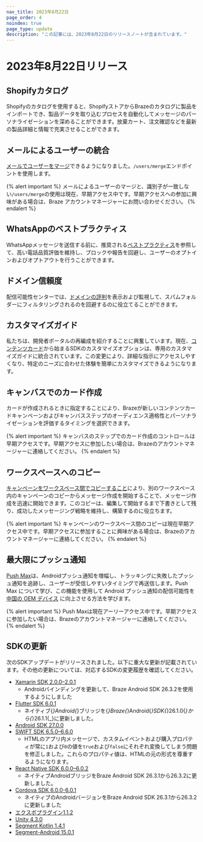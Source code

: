 ```yaml
---
nav_title: 2023年8月22日
page_order: 4
noindex: true
page_type: update
description: "この記事には、2023年8月22日のリリースノートが含まれています。"
---
```


# 2023年8月22日リリース

## Shopifyカタログ 

Shopifyのカタログを使用すると、ShopifyストアからBrazeのカタログに製品をインポートでき、製品データを取り込むプロセスを自動化してメッセージのパーソナライゼーションを深めることができます。放棄カート、注文確認などを最新の製品詳細と情報で充実させることができます。

## メールによるユーザーの統合

[メールでユーザーをマージ]({{site.baseurl}}/api/endpoints/user_data/post_users_merge/#merging-users-by-email)できるようになりました。`/users/merge`エンドポイントを使用します。 

{% alert important %}
メールによるユーザーのマージと、識別子が一致しない`/users/merge`の使用は現在、早期アクセス中です。早期アクセスへの参加に興味がある場合は、Braze アカウントマネージャーにお問い合わせください。
{% endalert %}

## WhatsAppのベストプラクティス

WhatsAppメッセージを送信する前に、推奨される[ベストプラクティス]({{site.baseurl}}/user_guide/message_building_by_channel/whatsapp/whatsapp_best_practices/)を参照して、高い電話品質評価を維持し、ブロックや報告を回避し、ユーザーのオプトインおよびオプトアウトを行うことができます。

## ドメイン信頼度

配信可能性センターでは、[ドメインの評判]({{site.baseurl}}/user_guide/data_and_analytics/analytics/deliverability_center#domain-reputation)を表示および監視して、スパムフォルダーにフィルタリングされるのを回避するのに役立てることができます。

## カスタマイズガイド 

私たちは、開発者ポータルの再編成を紹介することに興奮しています。現在、[コンテンツカード]({{site.baseurl}}/developer_guide/customization_guides/content_cards)から始まるSDKのカスタマイズオプションは、専用のカスタマイズガイドに統合されています。この変更により、詳細な指示にアクセスしやすくなり、特定のニーズに合わせた体験を簡単にカスタマイズできるようになります。

## キャンバスでのカード作成

カードが作成されるときに指定することにより、Brazeが新しいコンテンツカードキャンペーンおよびキャンバスステップのオーディエンス適格性とパーソナライゼーションを評価するタイミングを選択できます。

{% alert important %}
キャンバスのステップでのカード作成のコントロールは早期アクセスです。早期アクセスに参加したい場合は、Brazeのアカウントマネージャーに連絡してください。
{% endalert %}

## ワークスペースへのコピー

[キャンペーンをワークスペース間でコピーすること]({{site.baseurl}}/copying_to_workspaces/)により、別のワークスペース内のキャンペーンのコピーからメッセージ作成を開始することで、メッセージ作成を迅速に開始できます。このコピーは、編集して開始するまで下書きとして残り、成功したメッセージング戦略を維持し、構築するのに役立ちます。

{% alert important %}
キャンペーンのワークスペース間のコピーは現在早期アクセス中です。早期アクセスに参加することに興味がある場合は、Brazeのアカウントマネージャーに連絡してください。
{% endalert %}

## 最大限にプッシュ通知

[Push Max]({{site.baseurl}}/user_guide/message_building_by_channel/push/android/push_max/)は、Androidプッシュ通知を増幅し、トラッキングに失敗したプッシュ通知を追跡し、ユーザーが受信しやすいタイミングで再送信します。Push Max について学び、この機能を使用して Android プッシュ通知の配信可能性を [中国の OEM デバイス]({{site.baseurl}}/user_guide/message_building_by_channel/push/best_practices/chinese_push_deliverability/) に向上させる方法を学びます。

{% alert important %}
Push Maxは現在アーリーアクセス中です。早期アクセスに参加したい場合は、Brazeのアカウントマネージャーに連絡してください。
{% endalert %}

## SDKの更新

次のSDKアップデートがリリースされました。以下に重大な更新が記載されています。その他の更新については、対応するSDKの変更履歴を確認してください。

- [Xamarin SDK 2.0.0–2.0.1](https://github.com/braze-inc/braze-xamarin-sdk/blob/master/CHANGELOG.md)
    - Androidバインディングを更新して、Braze Android SDK 26.3.2を使用するようにしました
- [Flutter SDK 6.0.1](https://pub.dev/packages/braze_plugin/changelog)
    - ネイティブ{_}Android{_}ブリッジを{_}Braze{_}Android{_}SDK{_}26.1.0{_}から{_}26.1.1{_}に更新しました。
- [Android SDK 27.0.0](https://github.com/braze-inc/braze-android-sdk/blob/master/CHANGELOG.md)
- [SWIFT SDK 6.5.0–6.6.0](https://github.com/braze-inc/braze-swift-sdk/blob/main/CHANGELOG.md)
    - HTMLのアプリ内メッセージで、カスタムイベントおよび購入プロパティが常に`1`および`0`の値を`true`および`false`にそれぞれ変換してしまう問題を修正しました。これらのプロパティ値は、HTMLの元の形式を尊重するようになります。
- [React Native SDK 6.0.0–6.0.2](https://github.com/braze-inc/braze-react-native-sdk/blob/master/CHANGELOG.md)
    - ネイティブAndroidブリッジをBraze Android SDK 26.3.1から26.3.2に更新しました。
- [Cordova SDK 6.0.0-6.0.1](https://github.com/braze-inc/braze-cordova-sdk/blob/master/CHANGELOG.md)
    - ネイティブのAndroidバージョンをBraze Android SDK 26.3.1から26.3.2に更新しました
- [エクスポプラグイン1.1.2](https://github.com/braze-inc/braze-expo-plugin/blob/1.1.2/CHANGELOG.md)
- [Unity 4.3.0](https://github.com/braze-inc/braze-unity-sdk/blob/master/CHANGELOG.md)
- [Segment Kotlin 1.4.1](https://github.com/braze-inc/braze-segment-kotlin/blob/main/CHANGELOG.md)
- [Segment-Android 15.0.1](https://github.com/Appboy/appboy-segment-android/blob/master/CHANGELOG.md)